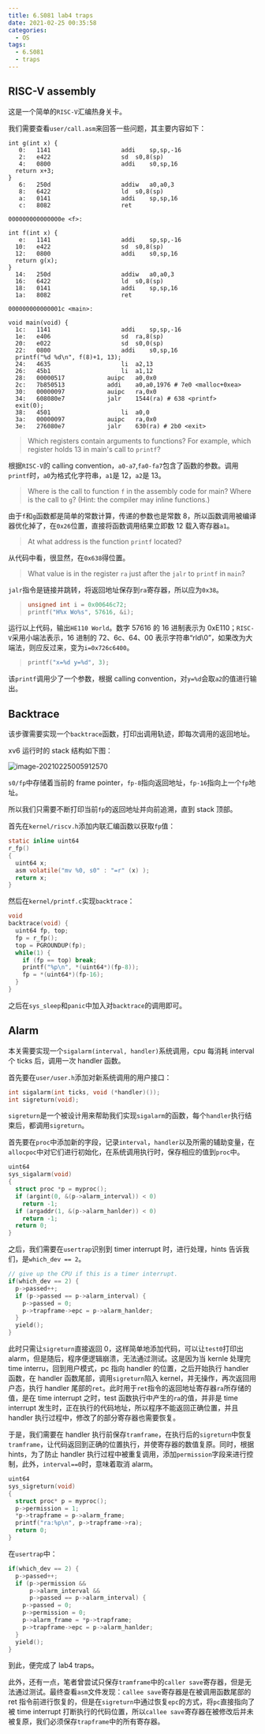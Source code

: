 ```yaml
---
title: 6.S081 lab4 traps
date: 2021-02-25 00:35:58
categories:
  - OS
tags:
  - 6.S081
  - traps
---
```


## RISC-V assembly

这是一个简单的`RISC-V`汇编热身关卡。

<!-- more -->

我们需要查看`user/call.asm`来回答一些问题，其主要内容如下：

```assembly
int g(int x) {
   0:	1141                	addi	sp,sp,-16
   2:	e422                	sd	s0,8(sp)
   4:	0800                	addi	s0,sp,16
  return x+3;
}
   6:	250d                	addiw	a0,a0,3
   8:	6422                	ld	s0,8(sp)
   a:	0141                	addi	sp,sp,16
   c:	8082                	ret

000000000000000e <f>:

int f(int x) {
   e:	1141                	addi	sp,sp,-16
  10:	e422                	sd	s0,8(sp)
  12:	0800                	addi	s0,sp,16
  return g(x);
}
  14:	250d                	addiw	a0,a0,3
  16:	6422                	ld	s0,8(sp)
  18:	0141                	addi	sp,sp,16
  1a:	8082                	ret

000000000000001c <main>:

void main(void) {
  1c:	1141                	addi	sp,sp,-16
  1e:	e406                	sd	ra,8(sp)
  20:	e022                	sd	s0,0(sp)
  22:	0800                	addi	s0,sp,16
  printf("%d %d\n", f(8)+1, 13);
  24:	4635                	li	a2,13
  26:	45b1                	li	a1,12
  28:	00000517          	auipc	a0,0x0
  2c:	7b850513          	addi	a0,a0,1976 # 7e0 <malloc+0xea>
  30:	00000097          	auipc	ra,0x0
  34:	608080e7          	jalr	1544(ra) # 638 <printf>
  exit(0);
  38:	4501                	li	a0,0
  3a:	00000097          	auipc	ra,0x0
  3e:	276080e7          	jalr	630(ra) # 2b0 <exit>
```

> Which registers contain arguments to functions? For example, which register holds 13 in main's call to `printf`?

根据`RISC-V`的 calling convention，`a0-a7`,`fa0-fa7`包含了函数的参数。调用`printf`时，`a0`为格式化字符串，`a1`是 12，`a2`是 13。

> Where is the call to function `f` in the assembly code for main? Where is the call to `g`? (Hint: the compiler may inline functions.)

由于`f`和`g`函数都是简单的常数计算，传递的参数也是常数 8，所以函数调用被编译器优化掉了，在`0x26`位置，直接将函数调用结果立即数 12 载入寄存器`a1`。

> At what address is the function `printf` located?

从代码中看，很显然，在`0x638`得位置。

> What value is in the register `ra` just after the `jalr` to `printf` in `main`?

`jalr`指令是链接并跳转，将返回地址保存到`ra`寄存器，所以应为`0x38`。

> ```c
> unsigned int i = 0x00646c72;
> printf("H%x Wo%s", 57616, &i);
> ```

运行以上代码，输出`HE110 World`。数字 57616 的 16 进制表示为 0xE110；`RISC-V`采用小端法表示，16 进制的 72、6c、64、00 表示字符串“rld\0”，如果改为大端法，则应反过来，变为`i=0x726c6400`。

> ```c
> printf("x=%d y=%d", 3);
> ```

该`printf`调用少了一个参数，根据 calling convention，对`y=%d`会取`a2`的值进行输出。

## Backtrace

该步骤需要实现一个`backtrace`函数，打印出调用轨迹，即每次调用的返回地址。

xv6 运行时的 stack 结构如下图：

![image-20210225005912570](6-S081-lab4-traps/image-20210225005912570.png)

`s0/fp`中存储着当前的 frame pointer，`fp-8`指向返回地址，`fp-16`指向上一个`fp`地址。

所以我们只需要不断打印当前`fp`的返回地址并向前追溯，直到 stack 顶部。

首先在`kernel/riscv.h`添加内联汇编函数以获取`fp`值：

```c
static inline uint64
r_fp()
{
  uint64 x;
  asm volatile("mv %0, s0" : "=r" (x) );
  return x;
}
```

然后在`kernel/printf.c`实现`backtrace`：

```c
void
backtrace(void) {
  uint64 fp, top;
  fp = r_fp();
  top = PGROUNDUP(fp);
  while(1) {
    if (fp == top) break;
    printf("%p\n", *(uint64*)(fp-8));
    fp = *(uint64*)(fp-16);
  }
}
```

之后在`sys_sleep`和`panic`中加入对`backtrace`的调用即可。

## Alarm

本关需要实现一个`sigalarm(interval, handler)`系统调用，cpu 每消耗 interval 个 ticks 后，调用一次 handler 函数。

首先要在`user/user.h`添加对新系统调用的用户接口：

```c
int sigalarm(int ticks, void (*handler)());
int sigreturn(void);
```

`sigreturn`是一个被设计用来帮助我们实现`sigalarm`的函数，每个`handler`执行结束后，都调用`sigreturn`。

首先要在`proc`中添加新的字段，记录`interval`，`handler`以及所需的辅助变量，在`allocpoc`中对它们进行初始化，在系统调用执行时，保存相应的值到`proc`中。

```c
uint64
sys_sigalarm(void)
{
  struct proc *p = myproc();
  if (argint(0, &(p->alarm_interval)) < 0)
    return -1;
  if (argaddr(1, &(p->alarm_hanlder)) < 0)
    return -1;
  return 0;
}
```

之后，我们需要在`usertrap`识别到 timer interrupt 时，进行处理，hints 告诉我们，是`which_dev == 2`。

```c
// give up the CPU if this is a timer interrupt.
if(which_dev == 2) {
  p->passed++;
  if (p->passed == p->alarm_interval) {
    p->passed = 0;
    p->trapframe->epc = p->alarm_hanlder;
  }
  yield();
}
```

此时只需让`sigreturn`直接返回 0，这样简单地添加代码，可以让`test0`打印出 alarm，但是随后，程序便逻辑崩溃，无法通过测试。这是因为当 kernle 处理完 time interru，回到用户模式，pc 指向 handler 的位置，之后开始执行 handler 函数，在 handler 函数尾部，调用`sigreturn`陷入 kernel，并无操作，再次返回用户态，执行 handler 尾部的`ret`。此时用于`ret`指令的返回地址寄存器`ra`所存储的值，是在 time interrupt 之时，test 函数执行中产生的`ra`的值，并非是 time interrupt 发生时，正在执行的代码地址，所以程序不能返回正确位置，并且 handler 执行过程中，修改了的部分寄存器也需要恢复。

于是，我们需要在 handler 执行前保存`tramframe`，在执行后的`sigreturn`中恢复`tramframe`，让代码返回到正确的位置执行，并使寄存器的数值复原。同时，根据 hints，为了防止 handler 执行过程中被重复调用，添加`permission`字段来进行控制，此外，`interval==0`时，意味着取消 alarm。

```c
uint64
sys_sigreturn(void)
{
  struct proc* p = myproc();
  p->permission = 1;
  *p->trapframe = p->alarm_frame;
  printf("ra:%p\n", p->trapframe->ra);
  return 0;
}
```

在`usertrap`中：

```c
if(which_dev == 2) {
  p->passed++;
  if (p->permission &&
      p->alarm_interval &&
      p->passed == p->alarm_interval) {
    p->passed = 0;
    p->permission = 0;
    p->alarm_frame = *p->trapframe;
    p->trapframe->epc = p->alarm_hanlder;
  }
  yield();
}
```

到此，便完成了 lab4 traps。

此外，还有一点，笔者曾尝试只保存`tramframe`中的`caller save`寄存器，但是无法通过测试。最终查看`asm`文件发现：`callee save`寄存器是在被调用函数尾部的 ret 指令前进行恢复的，但是在`sigreturn`中通过恢复`epc`的方式，将`pc`直接指向了被 time interrupt 打断执行的代码位置，所以`callee save`寄存器在被修改后并未被复原，我们必须保存`trapframe`中的所有寄存器。


